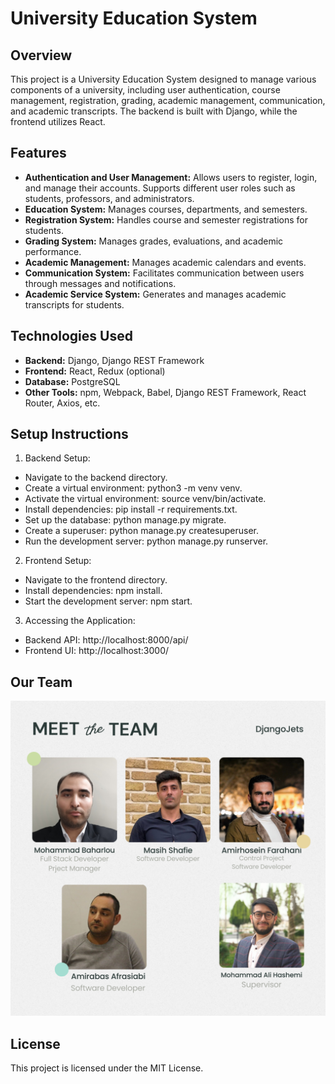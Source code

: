 # University Education System
## Overview
This project is a University Education System designed to manage various components of a university, including user authentication, course management, registration, grading, academic management, communication, and academic transcripts. The backend is built with Django, while the frontend utilizes React.

## Features
- **Authentication and User Management:** Allows users to register, login, and manage their accounts. Supports different user roles such as students, professors, and administrators.
- **Education System:** Manages courses, departments, and semesters.
- **Registration System:** Handles course and semester registrations for students.
- **Grading System:** Manages grades, evaluations, and academic performance.
- **Academic Management:** Manages academic calendars and events.
- **Communication System:** Facilitates communication between users through messages and notifications.
- **Academic Service System:** Generates and manages academic transcripts for students.

## Technologies Used
- **Backend:** Django, Django REST Framework
- **Frontend:** React, Redux (optional)
- **Database:** PostgreSQL 
- **Other Tools:** npm, Webpack, Babel, Django REST Framework, React Router, Axios, etc.

## Setup Instructions
1. Backend Setup:

- Navigate to the backend directory.
- Create a virtual environment: python3 -m venv venv.
- Activate the virtual environment: source venv/bin/activate.
- Install dependencies: pip install -r requirements.txt.
- Set up the database: python manage.py migrate.
- Create a superuser: python manage.py createsuperuser.
- Run the development server: python manage.py runserver.
2. Frontend Setup:

- Navigate to the frontend directory.
- Install dependencies: npm install.
- Start the development server: npm start.
3. Accessing the Application:

- Backend API: http://localhost:8000/api/
- Frontend UI: http://localhost:3000/

## Our Team
![Team Image](ourTeam.png)


## License
This project is licensed under the MIT License.
